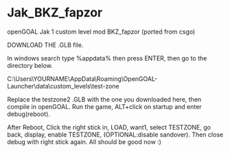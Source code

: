 # Jak_BKZ_fapzor
openGOAL Jak 1 custom level mod
BKZ_fapzor (ported from csgo)

DOWNLOAD THE .GLB file.

In windows search type %appdata% then press ENTER, then go to the directory below.

C:\Users\YOURNAME\AppData\Roaming\OpenGOAL-Launcher\data\custom_levels\test-zone

Replace the testzone2 .GLB with the one you downloaded here, then compile in openGOAL. 
Run the game, ALT+click on startup and enter debug(reboot). 

After Reboot, Click the right stick in, LOAD, want1, select TESTZONE, go back, display, enable TESTZONE, (OPTIONAL:disable sandover). 
Then close debug with right stick again. All should be good now :)
